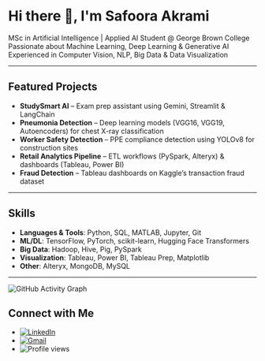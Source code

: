 # Hi there 👋, I'm Safoora Akrami


 MSc in Artificial Intelligence |  Applied AI Student @ George Brown College  
 Passionate about Machine Learning, Deep Learning & Generative AI  
 Experienced in Computer Vision, NLP, Big Data & Data Visualization  

---

##  Featured Projects
- **StudySmart AI** – Exam prep assistant using Gemini, Streamlit & LangChain  
- **Pneumonia Detection** – Deep learning models (VGG16, VGG19, Autoencoders) for chest X-ray classification  
- **Worker Safety Detection** – PPE compliance detection using YOLOv8 for construction sites  
- **Retail Analytics Pipeline** – ETL workflows (PySpark, Alteryx) & dashboards (Tableau, Power BI)  
- **Fraud Detection** – Tableau dashboards on Kaggle’s transaction fraud dataset  

---

##  Skills
- **Languages & Tools**: Python, SQL, MATLAB, Jupyter, Git  
- **ML/DL**: TensorFlow, PyTorch, scikit-learn, Hugging Face Transformers  
- **Big Data**: Hadoop, Hive, Pig, PySpark  
- **Visualization**: Tableau, Power BI, Tableau Prep, Matplotlib  
- **Other**: Alteryx, MongoDB, MySQL  

---

![GitHub Activity Graph](https://github-readme-activity-graph.vercel.app/graph?username=AkramiSafoora&theme=dracula)


##  Connect with Me
- [![LinkedIn](https://img.shields.io/badge/LinkedIn-blue?style=for-the-badge&logo=linkedin)](www.linkedin.com/in/safoora-akrami-ai)
-  [![Gmail](https://img.shields.io/badge/Gmail-D14836?style=for-the-badge&logo=gmail&logoColor=white)](mailto:safoora.akrami@gmail.com)
-  ![Profile views](https://komarev.com/ghpvc/?username=AkramiSafoora&label=Profile%20Views&color=0e75b6&style=flat)

